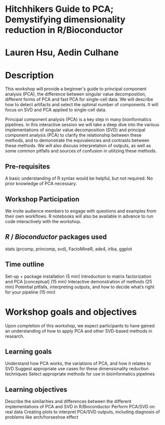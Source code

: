 # Hitchhikers Guide to PCA; Demystifying dimensionality reduction in R/Bioconductor 

# Lauren Hsu, Aedin Culhane


#  Description
This workshop will provide a beginner's guide to principal component analysis (PCA), the difference between singular value decomposition, different forms of PCA and fast PCA for single-cell data. We will describe how to detect artifacts and select the optimal number of components. It will focus on SVD and PCA applied to single-cell data.

Principal component analysis (PCA) is a key step in many bioinformatics pipelines. In this interactive session we will take a deep dive into the various implementations of singular value decomposition (SVD) and principal component analysis (PCA) to clarify the relationship between these methods, and to demonstrate the equivalencies and contrasts between these methods. We will also discuss interpretation of outputs, as well as some common pitfalls and sources of confusion in utilizing these methods.
 
## Pre-requisites
A basic understanding of R syntax would be helpful, but not required. No prior knowledge of PCA necessary.
 
## Workshop Participation
We invite audience members to engage with questions and examples from their own workflows. R notebooks will also be available in advance to run code interactively with the workshop.
 
## _R_ / _Bioconductor_ packages used
stats (prcomp, princomp, svd), FactoMineR, ade4, irlba, ggplot
 
## Time outline
Set-up + package installation (5 min)
Introduction to matrix factorization and PCA [conceptual] (15 min)
Interactive demonstration of methods (25 min)
Potential pitfalls, interpreting outputs, and how to decide what’s right for your pipeline (15 min)
 
# Workshop goals and objectives
 
Upon completion of this workshop, we expect participants to have gained an understanding of how to apply PCA and other SVD-based methods in research.
 

## Learning goals
Understand how PCA works, the variations of PCA, and how it relates to SVD
Suggest appropriate use cases for these dimensionality reduction techniques
Select appropriate methods for use in bioinformatics pipelines
 
## Learning objectives
 
Describe the similarities and differences between the different implementations of PCA and SVD in R/Bioconductor
Perform PCA/SVD on real data
Creating plots to interpret PCA/SVD outputs, including diagnosis of problems like arch/horseshoe effect


 
